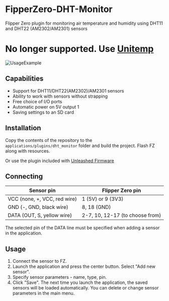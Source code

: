 # FipperZero-DHT-Monitor
Flipper Zero plugin for monitoring air temperature and humidity using DHT11 and DHT22 (AM2302/AM2301) sensors

# No longer supported. Use [Unitemp](https://github.com/quen0n/unitemp-flipperzero)

![UsageExample](https://sun9-27.userapi.com/impg/hkRTht9w6kq2lwdNi3fvKKxhQhif8Mc-lAVhGQ/HkgLO14EY0g.jpg?size=1914x480&quality=96&sign=b4363ea7edc74cb60e401f0c53876e98&type=album)
## Capabilities
- Support for DHT11/DHT22(AM2302)/AM2301 sensors
- Ability to work with sensors without strapping
- Free choice of I/O ports
- Automatic power on 5V output 1
- Saving settings to an SD card
## Installation
Copy the contents of the repository to the `applications/plugins/dht_monitor` folder and build the project. Flash FZ along with resources.

Or use the plugin included with [Unleashed Firmware](https://github.com/DarkFlippers/unleashed-firmware)
## Connecting
|Sensor pin |Flipper Zero pin|
|--------------|----------------|
|VCC (none, +, VCC, red wire)| 1 (5V) or 9 (3V3)|
|GND (-, GND, black wire)| 8, 18 (GND)|
|DATA (OUT, S, yellow wire)| 2-7, 10, 12-17 (to choose from)|

The selected pin of the DATA line must be specified when adding a sensor in the application.
## Usage
1) Connect the sensor to FZ.
2) Launch the application and press the center button. Select "Add new sensor".
3) Specify sensor parameters - name, type, pin.
4) Click "Save".
The next time you launch the application, the saved sensors will be loaded automatically.
You can delete or change sensor parameters in the main menu.


